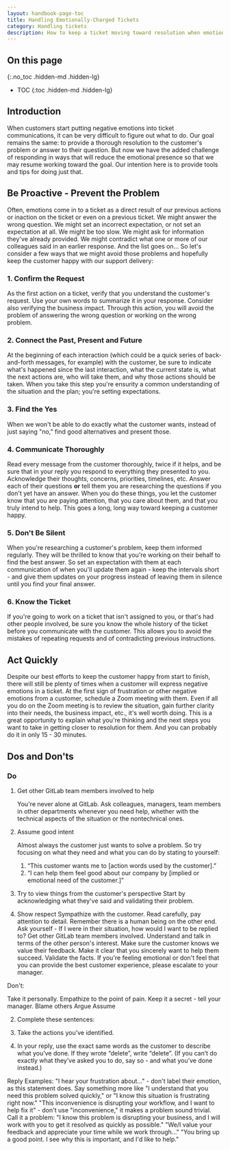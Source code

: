 ```yaml
---
layout: handbook-page-toc
title: Handling Emotionally-Charged Tickets
category: Handling tickets
description: How to keep a ticket moving toward resolution when emotions are getting involved
---
```


## On this page
{:.no_toc .hidden-md .hidden-lg}

- TOC
{:toc .hidden-md .hidden-lg}

## Introduction

When customers start putting negative emotions into ticket communications, it
can be very difficult to figure out what to do. Our goal remains the same: to
provide a thorough resolution to the customer's problem or answer to their
question. But now we have the added challenge of responding in ways that will
reduce the emotional presence so that we may resume working toward the goal.
Our intention here is to provide tools and tips for doing just that.

## Be Proactive - Prevent the Problem

Often, emotions come in to a ticket as a direct result of our previous actions
or inaction on the ticket or even on a previous ticket. We might answer the
wrong question. We might set an incorrect expectation, or not set an expectation
at all. We might be too slow. We might ask for information they've already
provided. We might contradict what one or more of our colleagues said in an
earlier response. And the list goes on... So let's consider a few ways that we
might avoid those problems and hopefully keep the customer happy with our
support delivery:

### 1. Confirm the Request
As the first action on a ticket, verify that you understand the customer's
request. Use your own words to summarize it in your response. Consider also
verifying the business impact. Through this action, you will avoid the problem
of answering the wrong question or working on the wrong problem.

### 2. Connect the Past, Present and Future
At the beginning of each interaction (which could be a quick series of back-
and-forth messages, for example) with the customer, be sure to indicate what's
happened since the last interaction, what the current state is, what the next
actions are, who will take them, and why those actions should be taken. When you
take this step you're ensurity a common understanding of the situation and the
plan; you're setting expectations.

### 3. Find the Yes
When we won't be able to do exactly what the customer wants, instead of just
saying "no," find good alternatives and present those.

### 4. Communicate Thoroughly
Read every message from the customer thoroughly, twice if it helps, and be
sure that in your reply you respond to everything they presented to you.
Acknowledge their thoughts, concerns, priorities, timelines, etc. Answer each
of their questions **or** tell them you are researching the questions if you
don't yet have an answer. When you do these things, you let the customer know
that you are paying attention, that you care about them, and that you truly
intend to help. This goes a long, long way toward keeping a customer happy.

### 5. Don't Be Silent
When you're researching a customer's problem, keep them informed regularly.
They will be thrilled to know that you're working on their behalf to find the
best answer. So set an expectation with them at each communication of when
you'll update them again - keep the intervals short - and give them updates on
your progress instead of leaving them in silence until you find your final answer.

### 6. Know the Ticket
If you're going to work on a ticket that isn't assigned to you, or that's
had other people involved, be sure you know the whole history of the ticket
before you communicate with the customer. This allows you to avoid the mistakes
of repeating requests and of contradicting previous instructions.

## Act Quickly

Despite our best efforts to keep the customer happy from start to finish, there
will still be plenty of times when a customer will express negative emotions in
a ticket.
At the first sign of frustration or other negative emotions from a customer, schedule a Zoom meeting with them. Even if all you do on the Zoom meeting is to review the situation, gain further clarity into their needs, the business impact, etc., it's well worth doing. This is a great opportunity to explain what you're thinking and the next steps you want to take in getting closer to resolution for them. And you can probably do it in only 15 - 30 minutes.

## Dos and Don'ts

### Do

1. Get other GitLab team members involved to help

   You're never alone at GitLab. Ask colleagues, managers, team members in
   other departments whenever you need help, whether with the technical
   aspects of the situation or the nontechnical ones.

1. Assume good intent

   Almost always the customer just wants to solve a problem. So try focusing
   on what they need and what you can do by stating to yourself:

   1. “This customer wants me to [action words used by the customer].”
   1. “I can help them feel good about our company by [implied or emotional
      need of the customer.]”
1. Try to view things from the customer's perspective
   Start by acknowledging what they've said and validating their problem.
1. Show respect
Sympathize with the customer.
Read carefully, pay attention to detail.
Remember there is a human being on the other end.
Ask yourself - If I were in their situation, how would I want to be replied to?
Get other GitLab team members involved.
Understand and talk in terms of the other person's interest.
Make sure the customer knows we value their feedback.
Make it clear that you sincerely want to help them succeed.
Validate the facts.
If you're feeling emotional or don't feel that you can provide the best customer experience, please escalate to your manager.

Don't:

Take it personally.
Empathize to the point of pain.
Keep it a secret - tell your manager.
Blame others
Argue
Assume


2. Complete these sentences:
   

3. Take the actions you’ve identified.

4. In your reply, use the exact same words as the customer to describe what you’ve done.
    If they wrote “delete”, write “delete”. 
    (If you can’t do exactly what they’ve asked you to do,
    say so - and what you’ve done instead.)

Reply Examples:
"I hear your frustration about..." - don't label their emotion, as this statement does. Say something more like "I understand that you need this problem solved quickly," or "I know this situation is frustrating right now."
"This inconvenience is disrupting your workflow, and I want to help fix it" - don't use "inconvenience," it makes a problem sound trivial. Call it a problem: "I know this problem is disrupting your business, and I will work with you to get it resolved as quickly as possible."
"We/I value your feedback and appreciate your time while we work through..."
"You bring up a good point. I see why this is important, and I'd like to help."




